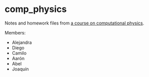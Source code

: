 # comp_physics

Notes and homework files from [a course on computational physics](http://www-personal.umich.edu/~mejn/courses/2014/phys411/index.html#syllabus).

Members:
- Alejandra
- Diego
- Camilo
- Aarón
- Abel
- Joaquín
